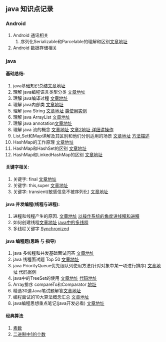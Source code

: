 ## java 知识点记录
### Android

1. Android 通讯相关
   1. 序列化Serializable和Parcelable的理解和区别[文章地址](https://github.com/chaoxiongTian/typora_notes/blob/master/%E6%8A%80%E6%9C%AF%E6%96%87%E6%A1%A3/Android%E7%9B%B8%E5%85%B3/%E5%BA%8F%E5%88%97%E5%8C%96Serializable%E5%92%8CParcelable%E7%9A%84%E7%90%86%E8%A7%A3%E5%92%8C%E5%8C%BA%E5%88%AB.md)
2. Android 数据存储相关

### java

#### 基础总结:

1. java基础知识总结[文章地址](https://github.com/chaoxiongTian/typora_notes/blob/master/%E6%8A%80%E6%9C%AF%E6%96%87%E6%A1%A3/Java%E7%9B%B8%E5%85%B3/java%E5%9F%BA%E7%A1%80%E5%A4%8D%E4%B9%A0%E6%80%BB%E7%BB%93.md)
2. 理解 java编程语言类型分类 [文章地址](https://github.com/chaoxiongTian/typora_notes/blob/master/%E6%8A%80%E6%9C%AF%E6%96%87%E6%A1%A3/Java%E7%9B%B8%E5%85%B3/%E8%AF%AD%E8%A8%80%E5%88%86%E7%B1%BB(%E7%BC%96%E8%AF%91%E5%9E%8B%E5%92%8C%E8%A7%A3%E9%87%8A%E5%9E%8B).md)
3. 理解 java编译过程 [文章地址](https://github.com/chaoxiongTian/typora_notes/blob/master/%E6%8A%80%E6%9C%AF%E6%96%87%E6%A1%A3/Java%E7%9B%B8%E5%85%B3/%E7%BC%96%E8%AF%91%E8%BF%87%E7%A8%8B%E5%92%8C%E8%BF%90%E8%A1%8C%E8%BF%87%E7%A8%8B.md)
4. 理解 java内部类 [文章地址](https://www.cnblogs.com/hasse/p/5020519.html)
5. 理解 java String [文章地址](https://www.cnblogs.com/xiaoxi/p/6036701.html)  [类使用实例](https://github.com/chaoxiongTian/algorithm/blob/master/Algorithm_java_idea/src/com/chaoxiong/niuke/huawei/StringUser.java)
6. 理解 java ArrayList [文章地址](http://www.cnblogs.com/xiaoxi/p/6097932.html)
7. 理解 java annotation[文章地址](https://blog.csdn.net/briblue/article/details/73824058)
8. 理解 java 流的概念 [文章地址](https://blog.csdn.net/sunhuaqiang1/article/details/52756999) [文章2地址,详细讲操作](www.cnblogs.com/lich/archive/2011/12/11/2283700.html)
9. List,Set和Map详解及其区别和他们分别适用的场景 [文章地址](https://blog.csdn.net/weixin_36380516/article/details/54908418) [方法描述](https://blog.csdn.net/Luze_1226/article/details/70158932)
10. HashMap的工作原理  [文章地址](http://www.importnew.com/7099.html)
11. HashMap和HashSet的区别 [文章地址](http://www.importnew.com/6931.html)
12. HashMap和LinkedHashMap的区别 [文章地址](http://www.cnblogs.com/yuexzh/p/7486264.html)

#### 关键字相关:

1. 关键字: final [文章地址](https://www.cnblogs.com/dotgua/p/6357951.html)
2. 关键字: this,super [文章地址](http://www.cnblogs.com/hasse/p/5023392.html)
3. 关键字: transient(敏感信息不被序列化) [文章地址](http://www.cnblogs.com/lanxuezaipiao/p/3369962.html)

#### java 并发编程(线程与进程):

1. 进程和线程产生的原因. [文章地址](http://www.cnblogs.com/dolphin0520/p/3910667.html) [以操作系统的角度讲线程和进程](https://blog.csdn.net/luoweifu/article/details/46595285)
2. 如何创建线程[文章地址](http://www.cnblogs.com/dolphin0520/p/3913517.html) [java中的多线程](https://blog.csdn.net/luoweifu/article/details/46673975)
3. 多线程关键字 [Synchronized](https://blog.csdn.net/luoweifu/article/details/46613015)

#### java 编程题(思路 与 指导)

1. java 多线程和并发基础面试问答 [文章地址](http://www.cnblogs.com/dolphin0520/p/3932934.html)
2. java 线程面试题 Top 50 [文章地址](http://www.cnblogs.com/dolphin0520/p/3958019.html)
3. java PriorityQueue优先级队列使用方法(针对对象中某一项进行排序) [文章地址](https://blog.csdn.net/hiphopmattshi/article/details/7334487)  [代码案例](https://github.com/chaoxiongTian/algorithm/blob/master/Algorithm_java_idea/src/com/chaoxiong/niuke/huawei/priorityQueue.java)
4. java中的TreeSet的使用 [文章地址](https://blog.csdn.net/xiaofei__/article/details/53138681) [代码地址](https://github.com/chaoxiongTian/algorithm/blob/master/Algorithm_java_idea/src/com/chaoxiong/niuke/huawei/CusTreeSet.java)
5. Array排序 compareTo和Comparator [地址](https://blog.csdn.net/veryisjava/article/details/51675036)
6. 精选30道Java笔试题解答[文章地址](http://www.cnblogs.com/lanxuezaipiao/p/3371224.html)
7. 编程面试的10大算法概念汇总 [文章地址](http://www.cnblogs.com/lanxuezaipiao/p/3447757.html)
8. java编程思想重点笔记(java开发必看) [文章地址](http://www.cnblogs.com/lanxuezaipiao/p/4153070.html)


#### 经典算法

1. [素数](https://github.com/chaoxiongTian/algorithm/blob/master/Algorithm_java_idea/src/com/chaoxiong/niuke/huawei/ClassicsArithmetic.java)
2. [二进制中1的个数](https://github.com/chaoxiongTian/algorithm/blob/master/Algorithm_java_idea/src/com/chaoxiong/niuke/huawei/ClassicsArithmetic.java)




